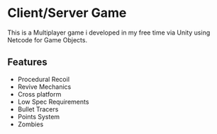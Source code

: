 # Client/Server Game

This is a Multiplayer game i developed in my free time via Unity using Netcode for Game Objects.


## Features

- Procedural Recoil
- Revive Mechanics
- Cross platform
- Low Spec Requirements
- Bullet Tracers
- Points System
- Zombies 

